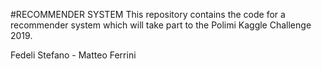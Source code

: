 #RECOMMENDER SYSTEM
This repository contains the code for a recommender system which will take part to the Polimi Kaggle Challenge 2019.

Fedeli Stefano - Matteo Ferrini